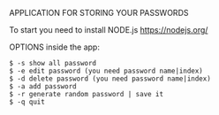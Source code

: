 APPLICATION FOR STORING YOUR PASSWORDS

To start you need to install NODE.js
https://nodejs.org/

OPTIONS inside the app:

    $ -s show all password
    $ -e edit password (you need password name|index)
    $ -d delete password (you need password name|index)
    $ -a add password
    $ -r generate random password | save it
    $ -q quit
